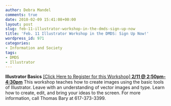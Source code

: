 ```yaml
---
author: Debra Mandel
comments: true
date: 2010-02-09 15:41:08+00:00
layout: post
slug: feb-11-illustrator-workshop-in-the-dmds-sign-up-now
title: 'Feb. 11 Illustrator Workshop in the DMDS: Sign Up Now!'
wordpress_id: 971
categories:
- Information and Society
tags:
- DMDS
- Illustrator
---
```


**Illustrator Basics** [[Click Here to Register for this Workshop]
**2/11 @ 2:50pm-4:30pm**](http://www.lib.neu.edu/about_us/digital_media/digital_media_workshop/digital_media/)
This workshop teaches how to create images using the basic tools of Illustrator. Leave with an understanding of vector images and type. Learn how to create, edit, and bring your ideas to the screen. For more information, call Thomas Bary at 617-373-3399.
